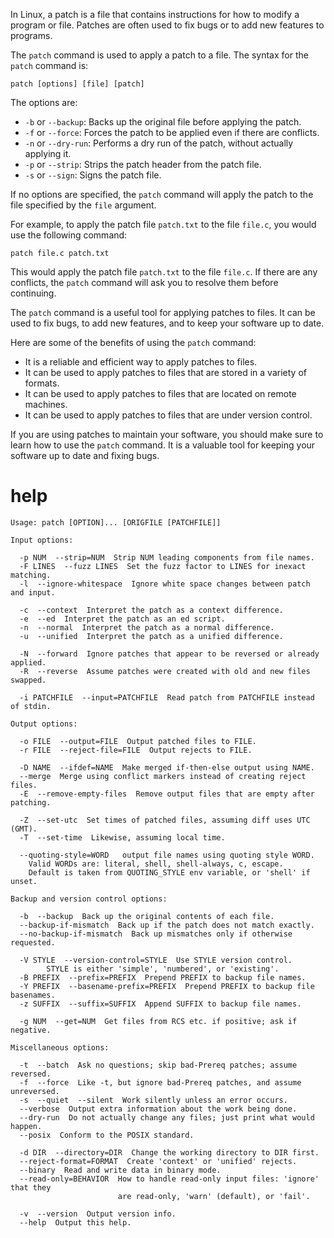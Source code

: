 In Linux, a patch is a file that contains instructions for how to modify a program or file. Patches are often used to fix bugs or to add new features to programs.

The `patch` command is used to apply a patch to a file. The syntax for the `patch` command is:

```
patch [options] [file] [patch]
```

The options are:

* `-b` or `--backup`: Backs up the original file before applying the patch.
* `-f` or `--force`: Forces the patch to be applied even if there are conflicts.
* `-n` or `--dry-run`: Performs a dry run of the patch, without actually applying it.
* `-p` or `--strip`: Strips the patch header from the patch file.
* `-s` or `--sign`: Signs the patch file.

If no options are specified, the `patch` command will apply the patch to the file specified by the `file` argument.

For example, to apply the patch file `patch.txt` to the file `file.c`, you would use the following command:

```
patch file.c patch.txt
```

This would apply the patch file `patch.txt` to the file `file.c`. If there are any conflicts, the `patch` command will ask you to resolve them before continuing.

The `patch` command is a useful tool for applying patches to files. It can be used to fix bugs, to add new features, and to keep your software up to date.

Here are some of the benefits of using the `patch` command:

* It is a reliable and efficient way to apply patches to files.
* It can be used to apply patches to files that are stored in a variety of formats.
* It can be used to apply patches to files that are located on remote machines.
* It can be used to apply patches to files that are under version control.

If you are using patches to maintain your software, you should make sure to learn how to use the `patch` command. It is a valuable tool for keeping your software up to date and fixing bugs.




# help 

```
Usage: patch [OPTION]... [ORIGFILE [PATCHFILE]]

Input options:

  -p NUM  --strip=NUM  Strip NUM leading components from file names.
  -F LINES  --fuzz LINES  Set the fuzz factor to LINES for inexact matching.
  -l  --ignore-whitespace  Ignore white space changes between patch and input.

  -c  --context  Interpret the patch as a context difference.
  -e  --ed  Interpret the patch as an ed script.
  -n  --normal  Interpret the patch as a normal difference.
  -u  --unified  Interpret the patch as a unified difference.

  -N  --forward  Ignore patches that appear to be reversed or already applied.
  -R  --reverse  Assume patches were created with old and new files swapped.

  -i PATCHFILE  --input=PATCHFILE  Read patch from PATCHFILE instead of stdin.

Output options:

  -o FILE  --output=FILE  Output patched files to FILE.
  -r FILE  --reject-file=FILE  Output rejects to FILE.

  -D NAME  --ifdef=NAME  Make merged if-then-else output using NAME.
  --merge  Merge using conflict markers instead of creating reject files.
  -E  --remove-empty-files  Remove output files that are empty after patching.

  -Z  --set-utc  Set times of patched files, assuming diff uses UTC (GMT).
  -T  --set-time  Likewise, assuming local time.

  --quoting-style=WORD   output file names using quoting style WORD.
    Valid WORDs are: literal, shell, shell-always, c, escape.
    Default is taken from QUOTING_STYLE env variable, or 'shell' if unset.

Backup and version control options:

  -b  --backup  Back up the original contents of each file.
  --backup-if-mismatch  Back up if the patch does not match exactly.
  --no-backup-if-mismatch  Back up mismatches only if otherwise requested.

  -V STYLE  --version-control=STYLE  Use STYLE version control.
        STYLE is either 'simple', 'numbered', or 'existing'.
  -B PREFIX  --prefix=PREFIX  Prepend PREFIX to backup file names.
  -Y PREFIX  --basename-prefix=PREFIX  Prepend PREFIX to backup file basenames.
  -z SUFFIX  --suffix=SUFFIX  Append SUFFIX to backup file names.

  -g NUM  --get=NUM  Get files from RCS etc. if positive; ask if negative.

Miscellaneous options:

  -t  --batch  Ask no questions; skip bad-Prereq patches; assume reversed.
  -f  --force  Like -t, but ignore bad-Prereq patches, and assume unreversed.
  -s  --quiet  --silent  Work silently unless an error occurs.
  --verbose  Output extra information about the work being done.
  --dry-run  Do not actually change any files; just print what would happen.
  --posix  Conform to the POSIX standard.

  -d DIR  --directory=DIR  Change the working directory to DIR first.
  --reject-format=FORMAT  Create 'context' or 'unified' rejects.
  --binary  Read and write data in binary mode.
  --read-only=BEHAVIOR  How to handle read-only input files: 'ignore' that they
                        are read-only, 'warn' (default), or 'fail'.

  -v  --version  Output version info.
  --help  Output this help.

```

